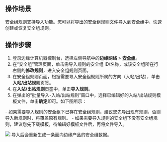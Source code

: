 ## 操作场景
安全组规则支持导入功能。您可以将导出的安全组规则文件导入到安全组中，快速创建或恢复安全组规则。



## 操作步骤
1. 登录边缘计算机器控制台，选择左侧导航中的**边缘网络** > **[安全组](https://console.cloud.tencent.com/ecm/safe)**。
2. 在“安全组”管理页面，单击需导入规则的安全组 ID/名称，或该安全组所在行右侧的**修改规则**，进入安全组规则页面。
4. 在安全组规则页面，根据需要导入安全组规则所属的方向（入站/出站），单击**入站/出站规则**页签。
5. 在**入站/出站规则**页签中，单击**导入规则**。
6. 在弹出的“批量导入-入站/出站规则”窗口中，选择已编辑好的入站/出站规则模板文件，单击**确定**即可。如下图所示：
<dx-alert infotype="explain" title="">
- 如果需要导入规则的安全组下已存在安全组规则，建议您先导出现有规则，否则导入新规则时，将覆盖原有规则。
- 如果需要导入规则的安全组下没有安全组规则，建议您先下载模板，待编辑好模板文件后，再将文件导入。
</dx-alert>

![](https://main.qcloudimg.com/raw/91bbc13b687ecf2a3411cb617014ee69.png)
导入后会重新生成一条面向边缘产品的安全组数据。



  


